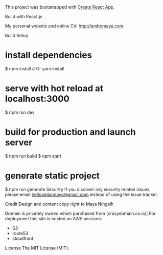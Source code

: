 This project was bootstrapped with [Create React App](https://github.com/facebookincubator/create-react-app).

Build with React.js

My personal website and online CV: http://ambomaya.com

Build Setup
# install dependencies
$ npm install # Or yarn install

# serve with hot reload at localhost:3000
$ npm run dev

# build for production and launch server
$ npm run build
$ npm start

# generate static project
$ npm run generate
Security
If you discover any security related issues, please email helloambomaya@gmail.com instead of using the issue tracker.

Credit
Design and content copy right to Maya Ningsih

Domain is privately owned which purchased from [crazydomain.co.nz]
For deployment this site is hosted on AWS services:
  - S3
  - route53
  - cloudfront 

License
The MIT License (MIT). 
